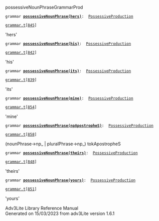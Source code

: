 ---
---
<span class="title">possessiveNounPhrase</span><span class="type">GrammarProd</span>

`grammar `**[`possessiveNounPhrase(hers)`](../object/possessiveNounPhrase(hers).html)**` :   `[`PossessiveProduction`](../object/PossessiveProduction.html)

[`grammar.t`](../file/grammar.t.html)`[`[`845`](../source/grammar.t.html#845)`]`

<div class="gramrule">

'hers'

</div>

`grammar `**[`possessiveNounPhrase(his)`](../object/possessiveNounPhrase(his).html)**` :   `[`PossessiveProduction`](../object/PossessiveProduction.html)

[`grammar.t`](../file/grammar.t.html)`[`[`842`](../source/grammar.t.html#842)`]`

<div class="gramrule">

'his'

</div>

`grammar `**[`possessiveNounPhrase(its)`](../object/possessiveNounPhrase(its).html)**` :   `[`PossessiveProduction`](../object/PossessiveProduction.html)

[`grammar.t`](../file/grammar.t.html)`[`[`839`](../source/grammar.t.html#839)`]`

<div class="gramrule">

'its'

</div>

`grammar `**[`possessiveNounPhrase(mine)`](../object/possessiveNounPhrase(mine).html)**` :   `[`PossessiveProduction`](../object/PossessiveProduction.html)

[`grammar.t`](../file/grammar.t.html)`[`[`854`](../source/grammar.t.html#854)`]`

<div class="gramrule">

'mine'

</div>

`grammar `**[`possessiveNounPhrase(npApostropheS)`](../object/possessiveNounPhrase(npApostropheS).html)**` :   `[`PossessiveProduction`](../object/PossessiveProduction.html)

[`grammar.t`](../file/grammar.t.html)`[`[`858`](../source/grammar.t.html#858)`]`

<div class="gramrule">

(nounPhrase-\>np\_ \| pluralPhrase-\>np\_) tokApostropheS  

</div>

`grammar `**[`possessiveNounPhrase(theirs)`](../object/possessiveNounPhrase(theirs).html)**` :   `[`PossessiveProduction`](../object/PossessiveProduction.html)

[`grammar.t`](../file/grammar.t.html)`[`[`848`](../source/grammar.t.html#848)`]`

<div class="gramrule">

'theirs'

</div>

`grammar `**[`possessiveNounPhrase(yours)`](../object/possessiveNounPhrase(yours).html)**` :   `[`PossessiveProduction`](../object/PossessiveProduction.html)

[`grammar.t`](../file/grammar.t.html)`[`[`851`](../source/grammar.t.html#851)`]`

<div class="gramrule">

'yours'

</div>

<div class="ftr">

Adv3Lite Library Reference Manual  
Generated on 15/03/2023 from adv3Lite version 1.6.1

</div>
